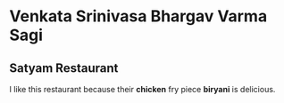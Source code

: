 # Venkata Srinivasa Bhargav Varma Sagi
## Satyam Restaurant
I like this restaurant because their **chicken** fry piece **biryani** is delicious.

